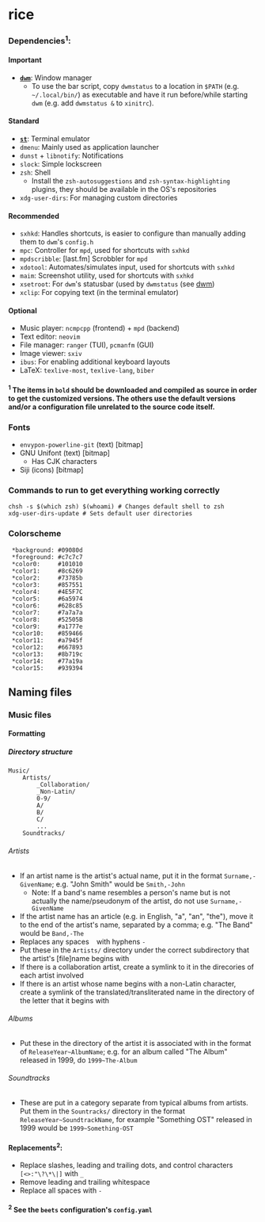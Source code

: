 # rice

### Dependencies<sup>1</sup>:
#### Important
* **[`dwm`](https://github.com/keeganjk/dwm)**: Window manager
    + To use the bar script, copy `dwmstatus` to a location in `$PATH` (e.g. `~/.local/bin/`) as executable and have it run before/while starting `dwm` (e.g. add `dwmstatus &` to `xinitrc`).
#### Standard
* **[`st`](https://github.com/keeganjk/st)**: Terminal emulator
* `dmenu`: Mainly used as application launcher
* `dunst` + `libnotify`: Notifications
* `slock`: Simple lockscreen
* `zsh`: Shell
    + Install the `zsh-autosuggestions` and `zsh-syntax-highlighting` plugins, they should be available in the OS's repositories
* `xdg-user-dirs`: For managing custom directories
#### Recommended
* `sxhkd`: Handles shortcuts, is easier to configure than manually adding them to `dwm`'s `config.h`
* `mpc`: Controller for `mpd`, used for shortcuts with `sxhkd`
* `mpdscribble`: \[last.fm] Scrobbler for `mpd`
* `xdotool`: Automates/simulates input, used for shortcuts with `sxhkd`
* `maim`: Screenshot utility, used for shortcuts with `sxhkd`
* `xsetroot`: For `dwm`'s statusbar (used by `dwmstatus` (see [dwm](https://github.com/keeganjk/dwm))
* `xclip`: For copying text (in the terminal emulator)
#### Optional
* Music player: `ncmpcpp` (frontend) + `mpd` (backend)
* Text editor: `neovim`
* File manager: `ranger` (TUI), `pcmanfm` (GUI)
* Image viewer: `sxiv`
* `ibus`: For enabling additional keyboard layouts
* LaTeX: `texlive-most`, `texlive-lang`, `biber`

#### <sup>1</sup> The items in `bold` should be downloaded and compiled as source in order to get the customized versions. The others use the default versions and/or a configuration file unrelated to the source code itself.

### Fonts
* `envypon-powerline-git` (text) [bitmap]
* GNU Unifont (text) [bitmap]
    + Has CJK characters
* Siji (icons) [bitmap]

### Commands to run to get everything working correctly
```
chsh -s $(which zsh) $(whoami) # Changes default shell to zsh
xdg-user-dirs-update # Sets default user directories
```

### Colorscheme
```
 *background: #09080d
 *foreground: #c7c7c7
 *color0:     #101010 
 *color1:     #8c6269 
 *color2:     #73785b
 *color3:     #857551
 *color4:     #4E5F7C
 *color5:     #6a5974
 *color6:     #628c85
 *color7:     #7a7a7a 
 *color8:     #52505B 
 *color9:     #a1777e
 *color10:    #859466
 *color11:    #a7945f
 *color12:    #667893
 *color13:    #8b719c
 *color14:    #77a19a
 *color15:    #939394
```

## Naming files
### Music files
#### Formatting
##### Directory structure
```
Music/
    Artists/
        _Collaboration/
        _Non-Latin/
        0-9/
        A/
        B/
        C/
        ...
    Soundtracks/
```
###### Artists
* If an artist name is the artist's actual name, put it in the format `Surname,-GivenName`; e.g. "John Smith" would be `Smith,-John`
    + Note: If a band's name resembles a person's name but is not actually the name/pseudonym of the artist, do not use `Surname,-GivenName`
* If the artist name has an article (e.g. in English, "a", "an", "the"), move it to the end of the artist's name, separated by a comma; e.g. "The Band" would be `Band,-The`
* Replaces any spaces ` `  with hyphens `-`
* Put these in the `Artists/` directory under the correct subdirectory that the artist's \[file]name begins with
* If there is a collaboration artist, create a symlink to it in the direcories of each artist involved
* If there is an artist whose name begins with a non-Latin character, create a symlink of the translated/transliterated name in the directory of the letter that it begins with
###### Albums
* Put these in the directory of the artist it is associated with in the format of `ReleaseYear~AlbumName`; e.g. for an album called "The Album" released in 1999, do `1999~The-Album`
###### Soundtracks
* These are put in a category separate from typical albums from artists. Put them in the `Sountracks/` directory in the format `ReleaseYear~SoundtrackName`, for example "Something OST" released in 1999 would be `1999~Something-OST`
#### Replacements<sup>2</sup>:
* Replace slashes, leading and trailing dots, and control characters `[<>:"\?\*\|]` with `_`
* Remove leading and trailing whitespace
* Replace all spaces with `-`

#### <sup>2</sup> See the `beets` configuration's `config.yaml`
